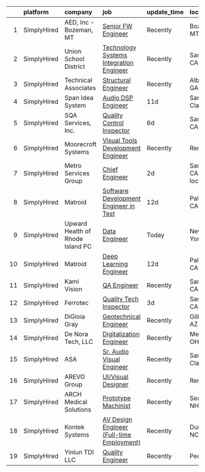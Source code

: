 

|    | platform    | company                          | job                                                                                                                                                   | update_time   | location                 |
|---:|:------------|:---------------------------------|:------------------------------------------------------------------------------------------------------------------------------------------------------|:--------------|:-------------------------|
|  1 | SimplyHired | AED, Inc - Bozeman, MT           | [Senior FW Engineer](https://www.simplyhired.com/job/zINmUZXgScoXXgS_gyiF3t60esMGL8VWIM8nJ8Kv2CvxPHXAK-fHew?q=visual+engineer)                        | Recently      | Bozeman, MT              |
|  2 | SimplyHired | Union School District            | [Technology Systems Integration Engineer](https://www.simplyhired.com/job/n5dbpROp9eV2vEqag7f2lXffd9hm0AD69l6_OaJy8ZiFrj4Tx1RD7w?q=visual+engineer)   | Recently      | San Jose, CA             |
|  3 | SimplyHired | Technical Associates             | [Structural Engineer](https://www.simplyhired.com/job/CNnycywzaGWIpqBw19tn6sYGp6iGsqQNAxWFR1p7f_9mwlOIeiDJSg?q=visual+engineer)                       | Recently      | Albany, GA               |
|  4 | SimplyHired | Span Idea System                 | [Audio DSP Engineer](https://www.simplyhired.com/job/bmfy3cfWUTLm6K79PEakG0oILE7x-d_QxB63zk3wXUyZFK1GRpVwDA?q=visual+engineer)                        | 11d           | Santa Clara, CA          |
|  5 | SimplyHired | SQA Services, Inc.               | [Quality Control Inspector](https://www.simplyhired.com/job/EILV9tdIEliKLBDtiETfMhuC3EFursyvFoEbxBymdYMbi29cPodm-Q?q=visual+engineer)                 | 6d            | San Jose, CA             |
|  6 | SimplyHired | Moorecroft Systems               | [Visual Tools Development Engineer](https://www.simplyhired.com/job/r7dF0i8GkmIbk8YargSJhR7PWufY4SYzMAtpN78Nc5uIQ1aSM_OJDQ?q=visual+engineer)         | Recently      | Remote                   |
|  7 | SimplyHired | Metro Services Group             | [Chief Engineer](https://www.simplyhired.com/job/Bu4jK6zKOyL8cCREj5CiedoYqDAL2uO02M_yhsYvfa-_0k6gcmjNxA?q=visual+engineer)                            | 2d            | San Jose, CA +1 location |
|  8 | SimplyHired | Matroid                          | [Software Development Engineer in Test](https://www.simplyhired.com/job/5fgXJDxqSvO5uwNSgOT_suqTEh2m41pCCjAnuMzDBPzFZlWFP9_l8w?q=visual+engineer)     | 12d           | Palo Alto, CA            |
|  9 | SimplyHired | Upward Health of Rhode Island PC | [Data Engineer](https://www.simplyhired.com/job/vfsHFNETP5JEVyhh0vuumCVeE1wg-mKugqLCHML8zHuFBOd9AzEmzg?q=visual+engineer)                             | Today         | New York, NY             |
| 10 | SimplyHired | Matroid                          | [Deep Learning Engineer](https://www.simplyhired.com/job/L50cw1OxPEupvuLzaVqtTZm9fL64v3RwzeQJxVvKMG5jtWfaN4WaWQ?q=visual+engineer)                    | 12d           | Palo Alto, CA            |
| 11 | SimplyHired | Kami Vision                      | [QA Engineer](https://www.simplyhired.com/job/djfIQmJQkp5d4uQVc5eQDO5xchDvZeXvZpXBSCpjD7vXNYtko9NDwQ?q=visual+engineer)                               | Recently      | San Jose, CA             |
| 12 | SimplyHired | Ferrotec                         | [Quality Tech Inspector](https://www.simplyhired.com/job/iFmvnKmlhjpOEympk2pogii7DKO0nsLs_5kiJblH1mNVu2QP4VlqUw?q=visual+engineer)                    | 3d            | San Jose, CA             |
| 13 | SimplyHired | DiGioia Gray                     | [Geotechnical Engineer](https://www.simplyhired.com/job/0ULkxwt6RlJIgUkOm0erK33Df9ZYCMYjgFPK0V5jBjivjum255AonQ?q=visual+engineer)                     | Recently      | Gilbert, AZ              |
| 14 | SimplyHired | De Nora Tech, LLC                | [Digitalization Engineer](https://www.simplyhired.com/job/W-YplaRwEKq5XFpzFNaja3VlzOzoW2I1Cvcx0JHWzsylzXfpez6QOw?q=visual+engineer)                   | Recently      | Mentor, OH               |
| 15 | SimplyHired | ASA                              | [Sr. Audio Visual Engineer](https://www.simplyhired.com/job/u6HjEjOoK-LxAqZRk5lo7pkZ2qO5N5BIEqkDodoAOVOT9T7rFMTpMw?q=visual+engineer)                 | Recently      | Santa Clara, CA          |
| 16 | SimplyHired | AREVO Group                      | [UI/Visual Designer](https://www.simplyhired.com/job/qrm7lu0OeOtigHUZG8eRnpMQShi763qtXMlsN8j_zyfqy4XSh3muUw?q=visual+engineer)                        | Recently      | Remote                   |
| 17 | SimplyHired | ARCH Medical Solutions           | [Prototype Machinist](https://www.simplyhired.com/job/3qjhPgNEYM3V1YFGt3BClhfZUEz6HA38LDIzjhiQ-NAw5rngCvoBfw?q=visual+engineer)                       | Recently      | Seabrook, NH             |
| 18 | SimplyHired | Kontek Systems                   | [AV Design Engineer (Full-time Employment)](https://www.simplyhired.com/job/0vonORRrQ8F_-OnaP7FruNFTpTHWqsYacgBsioJq-IiAPbYZ2PXX0Q?q=visual+engineer) | Recently      | Durham, NC               |
| 19 | SimplyHired | Yinlun TDI LLC                   | [Quality Engineer](https://www.simplyhired.com/job/QSDOTqonlPSP8a911-9JJ065GTyAP3vtvUnQKREvFmhOaq2afCGZvA?q=visual+engineer)                          | Recently      | Peoria, IL               |